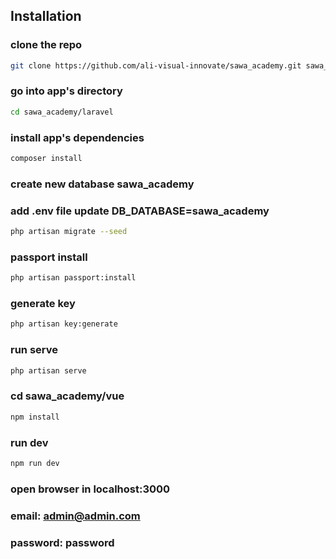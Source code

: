 
## Installation

### clone the repo
``` bash
git clone https://github.com/ali-visual-innovate/sawa_academy.git sawa_academy
```
### go into app's directory
``` bash
cd sawa_academy/laravel
```
### install app's dependencies
``` bash
composer install
```
### create new database sawa_academy
### add .env file update DB_DATABASE=sawa_academy
``` bash
php artisan migrate --seed
```
### passport install
``` bash
php artisan passport:install
```
### generate key
``` bash
php artisan key:generate
```
### run serve
``` bash
php artisan serve
```
### cd sawa_academy/vue
``` bash
npm install
```
### run dev
``` bash
npm run dev
```
### open browser in localhost:3000
### email: admin@admin.com
### password: password
